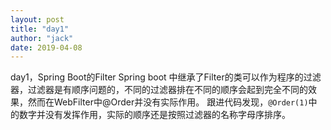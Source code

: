 ```yaml
---
layout: post
title: "day1"
author: "jack"
date: 2019-04-08
---
```

day1，Spring Boot的Filter<!-- more -->
Spring boot 中继承了Filter的类可以作为程序的过滤器，过滤器是有顺序问题的，不同的过滤器排在不同的顺序会起到完全不同的效果，然而在WebFilter中@Order并没有实际作用。
跟进代码发现，`@Order(1)`中的数字并没有发挥作用，实际的顺序还是按照过滤器的名称字母序排序。
